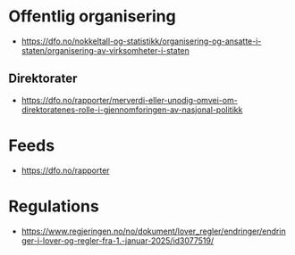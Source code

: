 # Offentlig organisering
* https://dfo.no/nokkeltall-og-statistikk/organisering-og-ansatte-i-staten/organisering-av-virksomheter-i-staten

## Direktorater

* https://dfo.no/rapporter/merverdi-eller-unodig-omvei-om-direktoratenes-rolle-i-gjennomforingen-av-nasjonal-politikk

# Feeds
* https://dfo.no/rapporter

# Regulations
* https://www.regjeringen.no/no/dokument/lover_regler/endringer/endringer-i-lover-og-regler-fra-1.-januar-2025/id3077519/